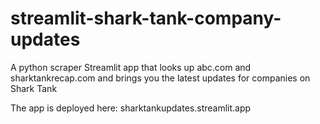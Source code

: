 # streamlit-shark-tank-company-updates
A python scraper Streamlit app that looks up abc.com and sharktankrecap.com and brings you the latest updates for companies on Shark Tank

The app is deployed here: sharktankupdates.streamlit.app
